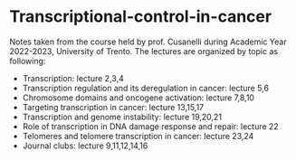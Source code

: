 # Transcriptional-control-in-cancer
Notes taken from the course held by prof. Cusanelli during Academic Year 2022-2023, University of Trento.
The lectures are organized by topic as following:
- Transcription: lecture 2,3,4
- Transcription regulation and its deregulation in cancer: lecture 5,6
- Chromosome domains and oncogene activation: lecture 7,8,10
- Targeting transcription in cancer: lecture 13,15,17
- Transcription and genome instability: lecture 19,20,21
- Role of transcription in DNA damage response and repair: lecture 22
- Telomeres and telomere transcription in cancer: lecture 23,24
- Journal clubs: lecture 9,11,12,14,16